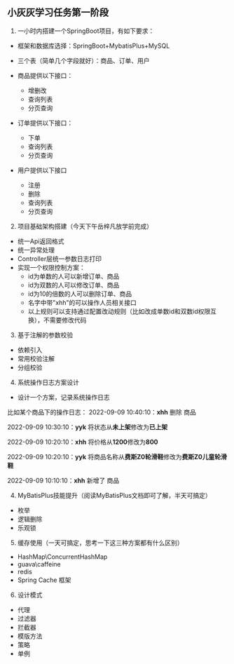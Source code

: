 ## 小灰灰学习任务第一阶段

1. 一小时内搭建一个SpringBoot项目，有如下要求：

* 框架和数据库选择：SpringBoot+MybatisPlus+MySQL

* 三个表（简单几个字段就好）：商品、订单、用户

* 商品提供以下接口：
    * 增删改
    * 查询列表
    * 分页查询

* 订单提供以下接口：
    * 下单
    * 查询列表
    * 分页查询

* 用户提供以下接口
    * 注册
    * 删除
    * 查询列表
    * 分页查询


2. 项目基础架构搭建（今天下午岳梓凡放学前完成）

* 统一Api返回格式
* 统一异常处理
* Controller层统一参数日志打印
* 实现一个权限控制方案：
    * id为单数的人可以新增订单、商品
    * id为双数的人可以修改订单、商品
    * id为10的倍数的人可以删除订单、商品
    * 名字中带"xhh"的可以操作人员相关接口
    * 以上规则可以支持通过配置改动规则（比如改成单数id和双数id权限互换），不需要修改代码

3. 基于注解的参数校验

* 依赖引入
* 常用校验注解
* 分组校验

4. 系统操作日志方案设计

* 设计一个方案，记录系统操作日志

比如某个商品下的操作日志：
2022-09-09 10:40:10：**xhh** 删除 商品

2022-09-09 10:30:10：**yyk** 将状态从**未上架**修改为**已上架**

2022-09-09 10:20:10：**xhh** 将价格从**1200**修改为**800**

2022-09-09 10:20:10：**yyk** 将商品名称从**费斯Z0轮滑鞋**修改为**费斯Z0儿童轮滑鞋**

2022-09-09 10:10:10：**xhh** 新增了 商品

4. MyBatisPlus技能提升（阅读MyBatisPlus文档即可了解，半天可搞定）

* 枚举
* 逻辑删除
* 乐观锁

5. 缓存使用（一天可搞定，思考一下这三种方案都有什么区别）

* HashMap\ConcurrentHashMap
* guava\caffeine
* redis
* Spring Cache 框架

6. 设计模式

* 代理
* 过滤器
* 拦截器
* 模版方法
* 策略
* 单例

